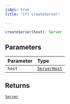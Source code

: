 ```yaml
---
jsApi: true
title: "[F] createServer"

---
```

```ts
createServer(host): Server
```

## Parameters

| Parameter | Type |
| :------ | :------ |
| `host` | [`ServerHost`](../interfaces/ServerHost.md) |

## Returns

[`Server`](../interfaces/Server.md)
